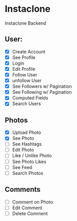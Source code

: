 #  Instaclone

Instaclone Backend

## User:

- [x] Create Account
- [x] See Profile
- [x] Login
- [x] Edit Profile
- [x] Follow User
- [x] unfollow User
- [x] See Followers w/ Pagination
- [x] See Following w/ Pagination
- [x] Computed Fields
- [x] Search Users

## Photos

- [x] Upload Photo
- [x] See Photo
- [ ] See Hashtags
- [ ] Edit Photo
- [ ] Like / Unlike Photo
- [ ] See Photo Likes
- [ ] See Feed
- [ ] Search Photos

## Comments

- [ ] Comment on Photo
- [ ] Edit Comment
- [ ] Delete Comment
